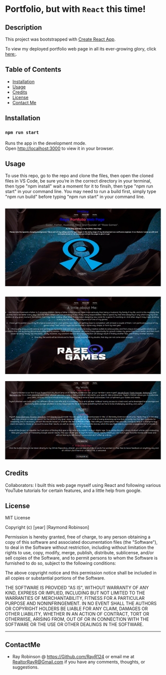 # Portfolio, but with ```React``` this time!

## Description

This project was bootstrapped with [Create React App](https://github.com/facebook/create-react-app).

To view my deployed portfolio web page in all its ever-growing glory, click [here:](https://rayr-portfolio.herokuapp.com/).

## Table of Contents

- [Installation](#installation)
- [Usage](#usage)
- [Credits](#credits)
- [License](#license)
- [Contact Me](#ContactMe)

## Installation

### `npm run start`

Runs the app in the development mode.\
Open [http://localhost:3000](http://localhost:3000) to view it in your browser.

## Usage

To use this repo, go to the repo and clone the files, then open the cloned files in VS Code, be sure you’re in the correct directory in your terminal, then type "npm install" wait a moment for it to finsih, then type "npm run start" in your command line. You may need to run a build first, simply type "npm run build" before typing "npm run start" in your command line.

![mmscreenshot](./src/assets/landing.png)
--
![mmscreenshot](./src/assets/aboutMe.png)
--

![mmscreenshot](./src/assets/works.png)

## Credits

Collaborators:
I built this web page myself using React and following various YouTube tutorials for certain features, and a little help from google. 

## License

MIT License

Copyright (c) [year] [Raymond Robinson]

Permission is hereby granted, free of charge, to any person obtaining a copy
of this software and associated documentation files (the "Software"), to deal
in the Software without restriction, including without limitation the rights
to use, copy, modify, merge, publish, distribute, sublicense, and/or sell
copies of the Software, and to permit persons to whom the Software is
furnished to do so, subject to the following conditions:

The above copyright notice and this permission notice shall be included in all
copies or substantial portions of the Software.

THE SOFTWARE IS PROVIDED "AS IS", WITHOUT WARRANTY OF ANY KIND, EXPRESS OR
IMPLIED, INCLUDING BUT NOT LIMITED TO THE WARRANTIES OF MERCHANTABILITY,
FITNESS FOR A PARTICULAR PURPOSE AND NONINFRINGEMENT. IN NO EVENT SHALL THE
AUTHORS OR COPYRIGHT HOLDERS BE LIABLE FOR ANY CLAIM, DAMAGES OR OTHER
LIABILITY, WHETHER IN AN ACTION OF CONTRACT, TORT OR OTHERWISE, ARISING FROM,
OUT OF OR IN CONNECTION WITH THE SOFTWARE OR THE USE OR OTHER DEALINGS IN THE
SOFTWARE.

---
## ContactMe

- Ray Robinson @ https://Github.com/RayR124 or email me at RealtorRayR@Gmail.com if you have any comments, thoughts, or suggestions.

